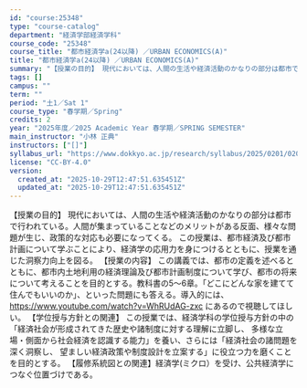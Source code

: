 ```yaml
---
id: "course:25348"
type: "course-catalog"
department: "経済学部経済学科"
course_code: "25348"
course_title: "都市経済学a(24以降) ／URBAN ECONOMICS(A)"
title: "都市経済学a(24以降) ／URBAN ECONOMICS(A)"
summary: "【授業の目的】 現代においては、人間の生活や経済活動のかなりの部分は都市で行われている。人間が集まっていることなどのメリットがある反面、様々な問題が生じ、政策的な対応も必要になってくる。 この授業は、都市経済及び都市計画について学ぶことによ…"
tags: []
campus: ""
term: ""
period: "土1／Sat 1"
course_type: "春学期／Spring"
credits: 2
year: "2025年度／2025 Academic Year 春学期／SPRING SEMESTER"
main_instructor: "小林 正典"
instructors: ["[]"]
syllabus_url: "https://www.dokkyo.ac.jp/research/syllabus/2025/0201/0201_25348_ja_JP.html"
license: "CC-BY-4.0"
version:
  created_at: "2025-10-29T12:47:51.635451Z"
  updated_at: "2025-10-29T12:47:51.635451Z"
---
```

【授業の目的】 現代においては、人間の生活や経済活動のかなりの部分は都市で行われている。人間が集まっていることなどのメリットがある反面、様々な問題が生じ、政策的な対応も必要になってくる。 この授業は、都市経済及び都市計画について学ぶことにより、経済学の応用力を身につけるとともに、授業を通じた洞察力向上を図る。 【授業の内容】 この講義では、都市の定義を述べるとともに、都市内土地利用の経済理論及び都市計画制度について学び、都市の将来について考えることを目的とする。教科書の5～6章。「どこにどんな家を建てて住んでもいいのか」、といった問題にも答える。導入的には、https://www.youtube.com/watch?v=WhRUdAG-zxc にあるので視聴してほしい。 【学位授与方針との関連】 この授業では、経済学科の学位授与方針の中の「経済社会が形成されてきた歴史や諸制度に対する理解に立脚し、 多様な立場・側面から社会経済を認識する能力」を養い、さらには「経済社会の諸問題を深く洞察し、 望ましい経済政策や制度設計を立案する」に役立つ力を磨くことを目的とする。 【履修系統図との関連】経済学(ミクロ）を受け、公共経済学につなぐ位置づけである。
